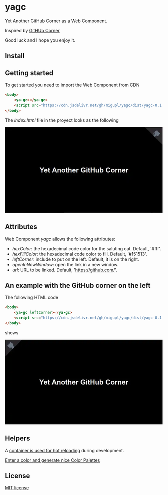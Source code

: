 # yagc

Yet Another GitHub Corner as a Web Component.

Inspired by [GitHUb Corner](https://github.com/tholman/github-corners)

Good luck and I hope you enjoy it.

## Install

## Getting started

To get started you need to import the Web Component from CDN

```html
<body>
    <ya-gc></ya-gc>
    <script src="https://cdn.jsdelivr.net/gh/migupl/yagc/dist/yagc-0.1.0.min.js"></script>
</body>
```

The _index.html_ file in the proyect looks as the following

![On the top-right corner](./docs/yagc-right-sample.webp)

## Attributes

Web Component *yagc* allows the following attributes:
- *hexColor*: the hexadecimal code color for the saluting cat. Default, '#fff'.
- *hexFillColor*: the hexadecimal code color to fill. Default, '#151513'.
- *leftCorner*: include to put on the left. Default, it is on the right.
- *openInNewWindow*: open the link in a new window.
- *url*: URL to be linked. Default, 'https://github.com/'.

## An example with the GitHub corner on the left

The following HTML code

```html
<body>
    <ya-gc leftCorner></ya-gc>
    <script src="https://cdn.jsdelivr.net/gh/migupl/yagc/dist/yagc-0.1.0.min.js"></script>
</body>
```

shows

![On the top-left corner](./docs/yagc-left-sample.webp)


## Helpers

A [container is used for hot reloading](https://github.com/migupl/hot-reloading-container) during development.

[Enter a color and generate nice Color Palettes](https://mycolor.space/)

## License

[MIT license](http://www.opensource.org/licenses/mit-license.php)

